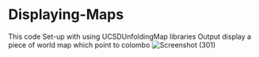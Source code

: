 # Displaying-Maps
This code Set-up  with using UCSDUnfoldingMap libraries 
Output display a piece  of world map which point to colombo 
![Screenshot (301)](https://user-images.githubusercontent.com/88665593/151532991-1b1dc9fb-d71a-4461-a5a1-de9537db043d.png)

